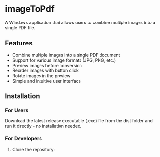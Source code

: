 # imageToPdf

A Windows application that allows users to combine multiple images into a single PDF file.

## Features

- Combine multiple images into a single PDF document
- Support for various image formats (JPG, PNG, etc.)
- Preview images before conversion
- Reorder images with button click
- Rotate images in the preview
- Simple and intuitive user interface

## Installation

### For Users
Download the latest release executable (.exe) file from the dist folder and run it directly - no installation needed.

### For Developers
1. Clone the repository:
